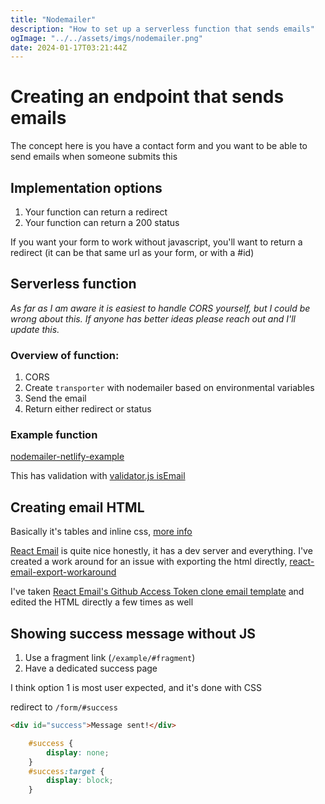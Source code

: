 ```yaml
---
title: "Nodemailer"
description: "How to set up a serverless function that sends emails"
ogImage: "../../assets/imgs/nodemailer.png"
date: 2024-01-17T03:21:44Z
---
```


# Creating an endpoint that sends emails

The concept here is you have a contact form and you want to be able to send emails when someone submits this 

## Implementation options

1. Your function can return a redirect
2. Your function can return a 200 status 

If you want your form to work without javascript, you'll want to return a redirect (it can be that same url as your form, or with a #id)

## Serverless function

*As far as I am aware it is easiest to handle CORS yourself, but I could be wrong about this. If anyone has better ideas please reach out and I'll update this.*

### Overview of function:

1. CORS
2. Create `transporter` with nodemailer based on environmental variables
3. Send the email
4. Return either redirect or status 

### Example function

[nodemailer-netlify-example](https://github.com/OliverSpeir/nodemailer-netlify-example)

This has validation with [validator.js isEmail](https://github.com/validatorjs/validator.js/tree/master)

## Creating email HTML

Basically it's tables and inline css, [more info](https://www.smashingmagazine.com/2021/04/complete-guide-html-email-templates-tools/)

[React Email](https://react.email/) is quite nice honestly, it has a dev server and everything. I've created a work around for an issue with exporting the html directly, [react-email-export-workaround](https://github.com/OliverSpeir/react-email-export-workaround)

I've taken [React Email's Github Access Token clone email template](https://demo.react.email/preview/github-access-token.tsx) and edited the HTML directly a few times as well 

## Showing success message without JS

1. Use a fragment link (`/example/#fragment`)
2. Have a dedicated success page

I think option 1 is most user expected, and it's done with CSS

redirect to `/form/#success`

```html
<div id="success">Message sent!</div>
```
```css
	#success {
		display: none;
	}
	#success:target {
		display: block;
	}
```